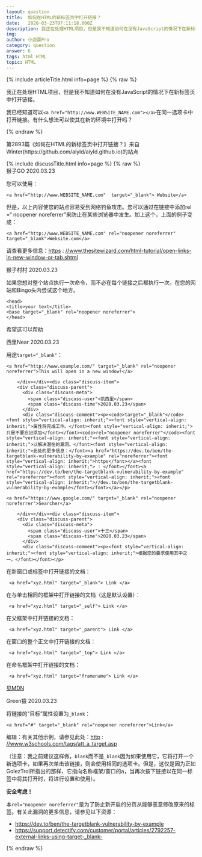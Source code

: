 ```yaml
---
layout: question
title:  如何在HTML的新标签页中打开链接？
date:   2020-03-23T07:11:18.000Z
description: 我正在处理HTML项目，但是我不知道如何在没有JavaScript的情况下在新标签页中打开链接。我已经知道可以<a href="http //www....
img: 
author: 小卤蛋Pro
category: question
answer: 6
tags: html HTML
topic: HTML
---
```

<div class="article-root">
  <div class="article">
    {% include articleTitle.html info=page %}
    {% raw %}
    <div class="article-content"><p><font style="vertical-align: inherit;"><font style="vertical-align: inherit;">我正在处理HTML项目，但是我不知道如何在没有JavaScript的情况下在新标签页中打开链接。</font></font></p>

<p><font style="vertical-align: inherit;"><font style="vertical-align: inherit;">我已经知道可以</font></font><code>&lt;a href="http://www.WEBSITE_NAME.com"&gt;&lt;/a&gt;</code><font style="vertical-align: inherit;"><font style="vertical-align: inherit;">在同一选项卡</font><font style="vertical-align: inherit;">中</font><font style="vertical-align: inherit;">打开链接。</font><font style="vertical-align: inherit;">有什么想法可以使其在新的环境中打开吗？</font></font></p></div>
    {% endraw %}
  </div>
  <p class="winter_mark">第2893篇《如何在HTML的新标签页中打开链接？》来自Winter(https://github.com/aiyld/aiyld.github.io)的站点</p>
  <div class="discuss-wrapper">
    {% include discussTitle.html info=page %}
    {% raw %}
    <div class="discuss-list">
    <div class="discuss-item">
        <div class="discuss-parent">
          <div class="discuss-meta">
            <span class="discuss-user">猴子GO</span>
            <span class="discuss-time">2020.03.23</span>
          </div>
          <div class="discuss-comment"><p><font style="vertical-align: inherit;"><font style="vertical-align: inherit;">您可以使用：</font></font></p>

<pre><code>&lt;a href="http://www.WEBSITE_NAME.com"  target="_blank"&gt; Website&lt;/a&gt;
</code></pre>

<p><font style="vertical-align: inherit;"><font style="vertical-align: inherit;">但是，以上内容使您的站点容易受到网络钓鱼攻击。</font><font style="vertical-align: inherit;">您可以通过在链接中添加rel =“ noopener noreferrer”来防止在某些浏览器中发生。</font><font style="vertical-align: inherit;">加上这个，上面的例子变成：</font></font></p>

<pre><code>&lt;a href="http://www.WEBSITE_NAME.com" rel="noopener noreferrer" target="_blank"&gt;Website.com&lt;/a&gt; 
</code></pre>

<p><font style="vertical-align: inherit;"><font style="vertical-align: inherit;">请查看更多信息：</font><a href="https://www.thesitewizard.com/html-tutorial/open-links-in-new-window-or-tab.shtml" rel="nofollow noreferrer"><font style="vertical-align: inherit;">https</font></a><font style="vertical-align: inherit;"> :
 </font></font><a href="https://www.thesitewizard.com/html-tutorial/open-links-in-new-window-or-tab.shtml" rel="nofollow noreferrer"><font style="vertical-align: inherit;"><font style="vertical-align: inherit;">//www.thesitewizard.com/html-tutorial/open-links-in-new-window-or-tab.shtml</font></font></a></p></div>
        </div></div><div class="discuss-item">
        <div class="discuss-parent">
          <div class="discuss-meta">
            <span class="discuss-user">猴子村村</span>
            <span class="discuss-time">2020.03.23</span>
          </div>
          <div class="discuss-comment"><p><font style="vertical-align: inherit;"><font style="vertical-align: inherit;">如果您想对整个站点执行一次命令，而不必在每个链接之后都执行一次。</font><font style="vertical-align: inherit;">在您的网站和Bingo头内尝试这个地方。</font></font></p>

<pre><code>&lt;head&gt;<font></font>
&lt;title&gt;your text&lt;/title&gt;<font></font>
&lt;base target="_blank" rel="noopener noreferrer"&gt;<font></font>
&lt;/head&gt;<font></font>
</code></pre>

<p><font style="vertical-align: inherit;"><font style="vertical-align: inherit;">希望这可以帮助</font></font></p></div>
        </div></div><div class="discuss-item">
        <div class="discuss-parent">
          <div class="discuss-meta">
            <span class="discuss-user">西里Near</span>
            <span class="discuss-time">2020.03.23</span>
          </div>
          <div class="discuss-comment"><p><font style="vertical-align: inherit;"><font style="vertical-align: inherit;">用途</font></font><code>target="_blank"</code><font style="vertical-align: inherit;"><font style="vertical-align: inherit;">：</font></font></p>

<pre><code>&lt;a href="http://www.example.com/" target="_blank" rel="noopener noreferrer"&gt;This will open in a new window!&lt;/a&gt;
</code></pre></div>
        </div></div><div class="discuss-item">
        <div class="discuss-parent">
          <div class="discuss-meta">
            <span class="discuss-user">凯西里</span>
            <span class="discuss-time">2020.03.23</span>
          </div>
          <div class="discuss-comment"><p><code>target="_blank"</code><font style="vertical-align: inherit;"><font style="vertical-align: inherit;">属性将完成工作。</font><font style="vertical-align: inherit;">只是不要忘记添加</font></font><code>rel="noopener noreferrer"</code><font style="vertical-align: inherit;"><font style="vertical-align: inherit;">以解决潜在的漏洞。</font><font style="vertical-align: inherit;">此处的更多信息：</font><a href="https://dev.to/ben/the-targetblank-vulnerability-by-example" rel="noreferrer"><font style="vertical-align: inherit;">https</font></a><font style="vertical-align: inherit;"> : </font></font><a href="https://dev.to/ben/the-targetblank-vulnerability-by-example" rel="noreferrer"><font style="vertical-align: inherit;"><font style="vertical-align: inherit;">//dev.to/ben/the-targetblank-vulnerability-by-example</font></font></a></p>

<pre><code>&lt;a href="https://www.google.com/" target="_blank" rel="noopener noreferrer"&gt;Searcher&lt;/a&gt;
</code></pre></div>
        </div></div><div class="discuss-item">
        <div class="discuss-parent">
          <div class="discuss-meta">
            <span class="discuss-user">十三</span>
            <span class="discuss-time">2020.03.23</span>
          </div>
          <div class="discuss-comment"><p><font style="vertical-align: inherit;"><font style="vertical-align: inherit;">根据您的要求使用其中之一。</font></font></p>

<p><font style="vertical-align: inherit;"><font style="vertical-align: inherit;">在新窗口或标签中打开链接的文档：</font></font></p>

<pre><code> &lt;a href="xyz.html" target="_blank"&gt; Link &lt;/a&gt;
</code></pre>

<p><font style="vertical-align: inherit;"><font style="vertical-align: inherit;">在与单击相同的框架中打开链接的文档（这是默认设置）：</font></font></p>

<pre><code> &lt;a href="xyz.html" target="_self"&gt; Link &lt;/a&gt;
</code></pre>

<p><font style="vertical-align: inherit;"><font style="vertical-align: inherit;">在父框架中打开链接的文档：</font></font></p>

<pre><code> &lt;a href="xyz.html" target="_parent"&gt; Link &lt;/a&gt;
</code></pre>

<p><font style="vertical-align: inherit;"><font style="vertical-align: inherit;">在窗口的整个正文中打开链接的文档：</font></font></p>

<pre><code> &lt;a href="xyz.html" target="_top"&gt; Link &lt;/a&gt;
</code></pre>

<p><font style="vertical-align: inherit;"><font style="vertical-align: inherit;">在命名框架中打开链接的文档：</font></font></p>

<pre><code> &lt;a href="xyz.html" target="framename"&gt; Link &lt;/a&gt;
</code></pre>

<p><a href="https://developer.mozilla.org/en/docs/Web/HTML/Element/a"><font style="vertical-align: inherit;"><font style="vertical-align: inherit;">见MDN</font></font></a></p></div>
        </div></div><div class="discuss-item">
        <div class="discuss-parent">
          <div class="discuss-meta">
            <span class="discuss-user">Green猿</span>
            <span class="discuss-time">2020.03.23</span>
          </div>
          <div class="discuss-comment"><p><font style="vertical-align: inherit;"><font style="vertical-align: inherit;">将链接的“目标”属性设置为</font></font><code>_blank</code><font style="vertical-align: inherit;"><font style="vertical-align: inherit;">：</font></font></p>

<pre><code>&lt;a href="#" target="_blank" rel="noopener noreferrer"&gt;Link&lt;/a&gt;
</code></pre>

<p><font style="vertical-align: inherit;"><font style="vertical-align: inherit;">编辑：有关其他示例，请参见此处：</font><a href="http://www.w3schools.com/tags/att_a_target.asp" rel="noreferrer"><font style="vertical-align: inherit;">http</font></a><font style="vertical-align: inherit;"> : </font></font><a href="http://www.w3schools.com/tags/att_a_target.asp" rel="noreferrer"><font style="vertical-align: inherit;"><font style="vertical-align: inherit;">//www.w3schools.com/tags/att_a_target.asp</font></font></a></p>

<p><font style="vertical-align: inherit;"><font style="vertical-align: inherit;">（注意：我之前建议这样做，</font></font><code>blank</code><font style="vertical-align: inherit;"><font style="vertical-align: inherit;">而不是</font></font><code>_blank</code><font style="vertical-align: inherit;"><font style="vertical-align: inherit;">因为如果使用它，它将打开一个新选项卡，如果再次单击该链接，则会使用相同的选项卡。但是，这仅是因为正如GolezTrol所指出的那样，它指向名称框架/窗口的a，当再次按下链接以在同一标签中将其打开时，将进行设置和使用）。</font></font></p>

<p><strong><font style="vertical-align: inherit;"><font style="vertical-align: inherit;">安全考虑！</font></font></strong></p>

<p><font style="vertical-align: inherit;"><font style="vertical-align: inherit;">本</font></font><code>rel="noopener noreferrer"</code><font style="vertical-align: inherit;"><font style="vertical-align: inherit;">是为了防止新开启的分页从能够恶意修改原来的标签。</font><font style="vertical-align: inherit;">有关此漏洞的更多信息，请参见以下资源：</font></font></p>

<ul>
<li><a href="https://dev.to/ben/the-targetblank-vulnerability-by-example" rel="noreferrer"><font style="vertical-align: inherit;"><font style="vertical-align: inherit;">https://dev.to/ben/the-targetblank-vulnerability-by-example</font></font></a></li>
<li><a href="https://support.detectify.com/customer/portal/articles/2792257-external-links-using-target-_blank-" rel="noreferrer"><font style="vertical-align: inherit;"><font style="vertical-align: inherit;">https://support.detectify.com/customer/portal/articles/2792257-external-links-using-target-_blank-</font></font></a></li>
</ul></div>
        </div></div>
    </div>
    {% endraw %}
  </div>
<div>
